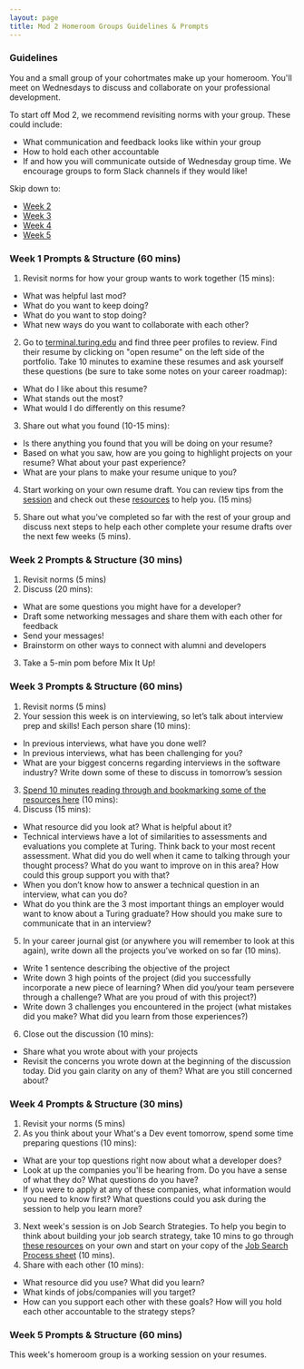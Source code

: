 ```yaml
---
layout: page
title: Mod 2 Homeroom Groups Guidelines & Prompts
---
```


### Guidelines
You and a small group of your cohortmates make up your homeroom. You'll meet on Wednesdays to discuss and collaborate on your professional development.

To start off Mod 2, we recommend revisiting norms with your group. These could include:

* What communication and feedback looks like within your group
* How to hold each other accountable
* If and how you will communicate outside of Wednesday group time. We encourage groups to form Slack channels if they would like!

Skip down to:
* [Week 2](#week-2)
* [Week 3](#week-3)
* [Week 4](#week-4)
* [Week 5](#week-5)

### Week 1 Prompts & Structure (60 mins)
1. Revisit norms for how your group wants to work together (15 mins):
  * What was helpful last mod?
  * What do you want to keep doing?
  * What do you want to stop doing?
  * What new ways do you want to collaborate with each other?

2. Go to [terminal.turing.edu](https://terminal.turing.edu) and find three peer profiles to review. Find their resume by clicking on "open resume" on the left side of the portfolio. Take 10 minutes to examine these resumes and ask yourself these questions (be sure to take some notes on your career roadmap):

* What do I like about this resume?
* What stands out the most?
* What would I do differently on this resume?

3. Share out what you found (10-15 mins):
* Is there anything you found that you will be doing on your resume?
* Based on what you saw, how are you going to highlight projects on your resume? What about your past experience?
* What are your plans to make your resume unique to you?

4. Start working on your own resume draft. You can review tips from the [session](/module_two/week_1_career_roadmap) and check out these [resources](/resources/resume_resources) to help you. (15 mins)

5. Share out what you've completed so far with the rest of your group and discuss next steps to help each other complete your resume drafts over the next few weeks (5 mins).

### Week 2 Prompts & Structure (30 mins) <a name="week-2"></a>
1. Revisit norms (5 mins)
2. Discuss (20 mins):
  * What are some questions you might have for a developer?
  * Draft some networking messages and share them with each other for feedback
  * Send your messages! 
  * Brainstorm on other ways to connect with alumni and developers
3. Take a 5-min pom before Mix It Up!

### Week 3 Prompts & Structure (60 mins) <a name="week-3"></a>
1. Revisit norms (5 mins) 
2. Your session this week is on interviewing, so let’s talk about interview prep and skills! Each person share (10 mins):
  * In previous interviews, what have you done well?
  * In previous interviews, what has been challenging for you?
  * What are your biggest concerns regarding interviews in the software industry? Write down some of these to discuss in tomorrow’s session
3. [Spend 10 minutes reading through and bookmarking some of the resources here](/resources/interview_prep_resources) (10 mins):
4. Discuss (15 mins):
  * What resource did you look at? What is helpful about it?
  * Technical interviews have a lot of similarities to assessments and evaluations you complete at Turing. Think back to your most recent assessment. What did you do well when it came to talking through your thought process? What do you want to improve on in this area? How could this group support you with that?
  * When you don’t know how to answer a technical question in an interview, what can you do?
  * What do you think are the 3 most important things an employer would want to know about a Turing graduate? How should you make sure to communicate that in an interview?
5. In your career journal gist (or anywhere you will remember to look at this again), write down all the projects you’ve worked on so far (10 mins). 
  * Write 1 sentence describing the objective of the project
  * Write down 3 high points of the project (did you successfully incorporate a new piece of learning? When did you/your team persevere through a challenge? What are you proud of with this project?)
  * Write down 3 challenges you encountered in the project (what mistakes did you make? What did you learn from those experiences?)
6. Close out the discussion (10 mins):
  * Share what you wrote about with your projects
  * Revisit the concerns you wrote down at the beginning of the discussion today. Did you gain clarity on any of them? What are you still concerned about?

### Week 4 Prompts & Structure (30 mins) <a name="week-4"></a>
1. Revisit your norms (5 mins)
2. As you think about your What's a Dev event tomorrow, spend some time preparing questions (10 mins):
  * What are your top questions right now about what a developer does?
  * Look at up the companies you'll be hearing from. Do you have a sense of what they do? What questions do you have?
  * If you were to apply at any of these companies, what information would you need to know first? What questions could you ask during the session to help you learn more?
3. Next week's session is on Job Search Strategies. To help you begin to think about building your job search strategy, take 10 mins to go through [these resources](/resources/finding_opportunities) on your own and start on your copy of the [Job Search Process sheet](https://docs.google.com/document/d/1B39ViRamGHNVLzelnlEIhzLWNwsrPvf1J8MjtxDKgsc/edit?usp=sharing) (10 mins).
4. Share with each other (10 mins):
  * What resource did you use? What did you learn?
  * What kinds of jobs/companies will you target?
  * How can you support each other with these goals? How will you hold each other accountable to the strategy steps?

### Week 5 Prompts & Structure (60 mins) <a name="week-5"></a>
This week's homeroom group is a working session on your resumes. 

